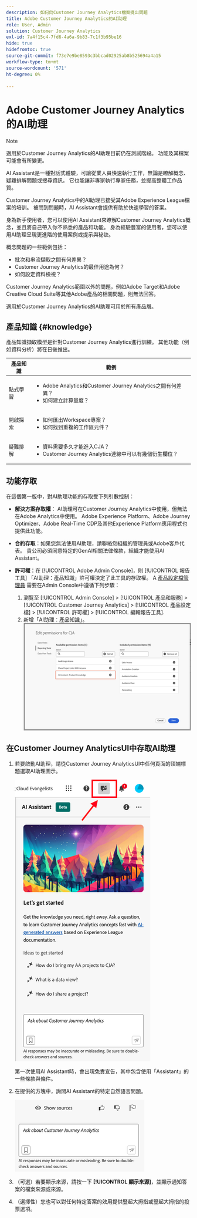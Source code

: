 ```yaml
---
description: 如何向Customer Journey Analytics檔案提出問題
title: Adobe Customer Journey Analytics的AI助理
role: User, Admin
solution: Customer Journey Analytics
exl-id: 7a4f15c4-7fd6-4a6a-9b83-7c1f3b95be16
hide: true
hidefromtoc: true
source-git-commit: f73e7e9be8593c3bbcad02925ab8b525694a4a15
workflow-type: tm+mt
source-wordcount: '571'
ht-degree: 0%

---
```



# Adobe Customer Journey Analytics的AI助理

>[!NOTE]
>
>適用於Customer Journey Analytics的AI助理目前仍在測試階段。 功能及其檔案可能會有所變更。

AI Assistant是一種對話式體驗，可讓從業人員快速執行工作，無論是瞭解概念、疑難排解問題或搜尋資訊。 它也能讓非專家執行專家任務，並提高整體工作品質。

Customer Journey Analytics中的AI助理已接受其Adobe Experience League檔案的培訓。 被問到問題時，AI Assistant會提供有助於快速學習的答案。

身為新手使用者，您可以使用AI Assistant來瞭解Customer Journey Analytics概念，並且將自己帶入你不熟悉的產品和功能。 身為經驗豐富的使用者，您可以使用AI助理呈現更進階的使用案例或提示與秘訣。

概念問題的一些範例包括：

* 批次和串流擷取之間有何差異？
* Customer Journey Analytics的最佳用途為何？
* 如何設定資料檢視？

Customer Journey Analytics範圍以外的問題，例如Adobe Target和Adobe Creative Cloud Suite等其他Adobe產品的相關問題，則無法回答。

適用於Customer Journey Analytics的AI助理可用於所有產品層。

## 產品知識 {#knowledge}

產品知識擷取模型是針對Customer Journey Analytics進行訓練。 其他功能（例如資料分析）將在日後推出。

| 產品知識 | 範例 |
| --- | --- |
| 點式學習 | <ul><li>Adobe Analytics和Customer Journey Analytics之間有何差異？</li><li>如何建立計算量度？</li></ul> |
| 開啟探索 | <ul><li>如何匯出Workspace專案？</li><li>如何找到重複的工作區元件？</li></ul> |
| 疑難排解 | <ul><li>資料需要多久才能進入CJA？</li><li>Customer Journey Analytics連線中可以有幾個衍生欄位？</li></ul> |

## 功能存取

在這個第一版中，對AI助理功能的存取受下列引數控制：

* **解決方案存取權**： AI助理可在Customer Journey Analytics中使用，但無法在Adobe Analytics中使用。 Adobe Experience Platform、Adobe Journey Optimizer、Adobe Real-Time CDP及其他Experience Platform應用程式也提供此功能。

* **合約存取**：如果您無法使用AI助理，請聯絡您組織的管理員或Adobe客戶代表。 貴公司必須同意特定的GenAI相關法律條款，組織才能使用AI Assistant。

* **許可權**：在 [!UICONTROL Adobe Admin Console]，則 [!UICONTROL 報告工具] 「AI助理：產品知識」許可權決定了此工具的存取權。
A [產品設定檔管理員](https://helpx.adobe.com/tw/enterprise/using/manage-product-profiles.html) 需要在Admin Console中遵循下列步驟：
   1. 瀏覽至 [!UICONTROL Admin Console] > [!UICONTROL 產品和服務] > [!UICONTROL Customer Journey Analytics] > [!UICONTROL 產品設定檔] > [!UICONTROL 許可權] > [!UICONTROL 編輯報告工具].
   1. 新增「AI助理：產品知識」。
      ![新增許可權](assets/image.png)

## 在Customer Journey AnalyticsUI中存取AI助理

1. 若要啟動AI助理，請從Customer Journey AnalyticsUI中任何頁面的頂端標題選取AI助理圖示。

   ![AI助理圖示](assets/ai-asst1.png)

   第一次使用AI Assistant時，會出現免責宣告，其中包含使用「Assistant」的一些條款與條件。

1. 在提供的方塊中，詢問AI Assistant的特定自然語言問題。

   ![問題方塊](assets/ai-asst2.png)

1. （可選）若要顯示來源，請按一下 **[!UICONTROL 顯示來源]**，並顯示通知答案的檔案來源或來源。

1. （選擇性）您也可以對任何特定答案的效用提供豎起大拇指或豎起大拇指的投票選項。

